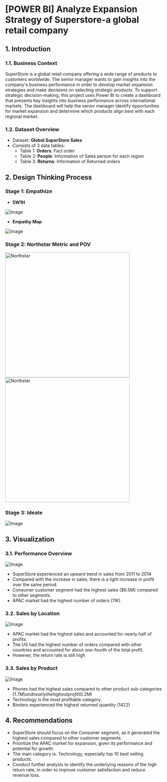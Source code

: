 # [POWER BI] Analyze Expansion Strategy of Superstore-a global retail company

## 1. Introduction
### 1.1. Business Context
SuperStore is a global retail company offering a wide range of products to customers worldwide. The senior manager wants to gain insights into the company's business performance in order to develop market expansion strategies and make decisions on selecting strategic products. To support strategic decision-making, this project uses Power BI to create a dashboard that presents key insights into business performance across international markets. The dashboard will help the senior manager identify opportunities for market expansion and determine which products align best with each regional market.

### 1.2. Dataset Overview
- Dataset: **Global SuperStore Sales**
- Consists of 3 data tables:
  - Table 1: **Orders**: Fact order
  - Table 2: **People**: Information of Sales person for each region
  - Table 3: **Returns**: Information of Returned orders

## 2. Design Thinking Process

### Stage 1: Empathize
- **5W1H**
  
![Image](https://github.com/user-attachments/assets/30853373-8d88-48f2-aa46-46baf87b6d97)

- **Empathy Map**

![Image](https://github.com/user-attachments/assets/61b6e71f-fb8a-497d-b07b-c2dc6b25c484)

### Stage 2: Northstar Metric and POV
<img src="https://github.com/user-attachments/assets/3fbd253d-f914-4831-a2a4-900e2dc4ab33" alt="Northstar" height="400" /> <img src="https://github.com/user-attachments/assets/145c10b1-0004-4f3b-9e16-d1d758471220" alt="Northstar" height="400"/>

### Stage 3: Ideate
![Image](https://github.com/user-attachments/assets/942e16d6-94df-4299-8763-2ee31752cc9c)

## 3. Visualization
### 3.1. Performance Overview
![Image](https://github.com/user-attachments/assets/cc9b386b-882d-4c45-9756-5fd68ac1ddc3)
- SuperStore experienced an upward trend in sales from 2011 to 2014
- Compared with the increase in sales, there is a light increase in profit over the same period.
- Consumer customer segment had the highest sales ($6.5M) compared to other segments.
- APAC market had the highest number of orders (11K).

### 3.2. Sales by Location
![Image](https://github.com/user-attachments/assets/f9fde590-0147-40cf-8c52-8eb9b115ed89)
-  APAC market had the highest sales and accounted for nearly half of profits.
-  The US had the highest number of orders compared with other countries and accounted for about one-fourth of the total profit.
-  However, the return rate is still high

### 3.3. Sales by Product
![Image](https://github.com/user-attachments/assets/11451de0-e4ff-40a9-ade4-67f329bd1ba0)
-  Phones had the highest sales compared to other product sub-categories ($1.7M) and nearly the highest profit ($0.2M)
-  Technology is the most profitable category.
-  Binders experienced the highest returned quantity (1422)

## 4. Recommendations
-  SuperStore should focus on the Consumer segment, as it generated the highest sales compared to other customer segments.
-  Prioritize the APAC market for expansion, given its performance and potential for growth.
-  The main category is: Technology, especially top 10 best selling products.
-  Conduct further analysis to identify the underlying reasons of the high return rate, in order to improve customer satisfaction and reduce revenue loss.


